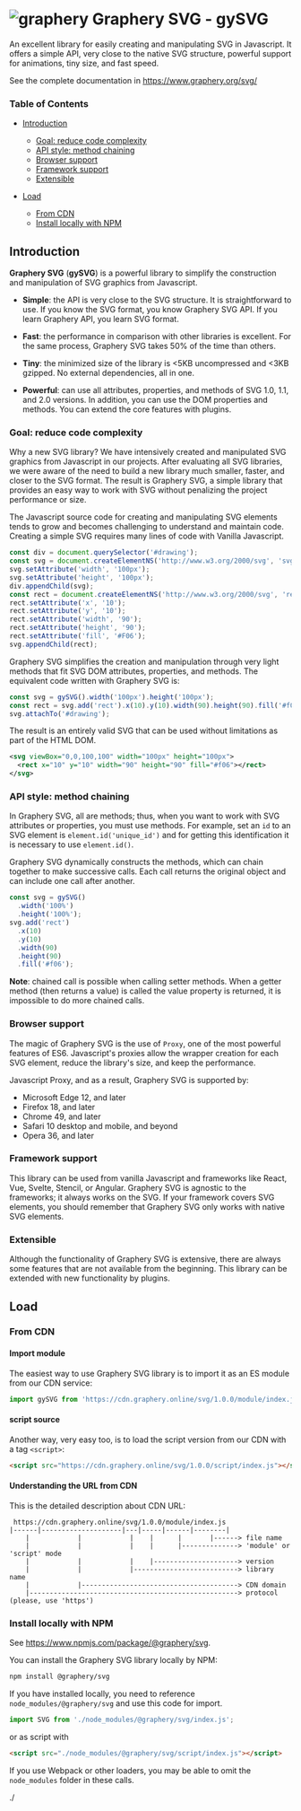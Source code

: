 # ![graphery](https://cdn.graphery.online/img/gy.svg) Graphery SVG - gySVG

An excellent library for easily creating and manipulating SVG in Javascript. It offers a simple API, very close to the 
native SVG structure, powerful support for animations, tiny size, and fast speed.

See the complete documentation in <https://www.graphery.org/svg/>

### Table of Contents

-   [Introduction](#introduction)

    -   [Goal: reduce code complexity](#goal-reduce-code-complexity)
    -   [API style: method chaining](#api-style-method-chaining)
    -   [Browser support](#browser-support)
    -   [Framework support](#framework-support)
    -   [Extensible](#extensible)

-   [Load](#load)

    -   [From CDN](#from-cdn)
    -   [Install locally with NPM](#install-locally-with-npm)

## Introduction

**Graphery SVG** (**gySVG**) is a powerful library to simplify the construction and manipulation of SVG graphics from 
Javascript.

-   **Simple**: the API is very close to the SVG structure. It is straightforward to use. If you know the SVG format, you 
    know Graphery SVG API. If you learn Graphery API, you learn SVG format.

-   **Fast**: the performance in comparison with other libraries is excellent. For the same process, Graphery SVG takes 50% 
    of the time than others.
      

-   **Tiny**: the minimized size of the library is &lt;5KB uncompressed and &lt;3KB gzipped. No external dependencies, all in 
    one.

-   **Powerful**: can use all attributes, properties, and methods of SVG 1.0, 1.1, and 2.0 versions. In addition, you can 
    use the DOM properties and methods. You can extend the core features with plugins.

### Goal: reduce code complexity

Why a new SVG library? We have intensively created and manipulated SVG graphics from Javascript in our projects. 
After evaluating all SVG libraries, we were aware of the need to build a new library much smaller, faster, and closer 
to the SVG format. The result is Graphery SVG, a simple library that provides an easy way to work with SVG without 
penalizing the project performance or size.

The Javascript source code for creating and manipulating SVG elements tends to grow and becomes
challenging to understand and maintain code. Creating a simple SVG requires many lines of code 
with Vanilla Javascript.

```js
const div = document.querySelector('#drawing');
const svg = document.createElementNS('http://www.w3.org/2000/svg', 'svg');
svg.setAttribute('width', '100px');
svg.setAttribute('height', '100px');
div.appendChild(svg);
const rect = document.createElementNS('http://www.w3.org/2000/svg', 'rect');
rect.setAttribute('x', '10');
rect.setAttribute('y', '10');
rect.setAttribute('width', '90');
rect.setAttribute('height', '90');
rect.setAttribute('fill', '#F06');
svg.appendChild(rect);
```

Graphery SVG simplifies the creation and manipulation through very light methods that fit SVG
DOM attributes, properties, and methods. The equivalent code written with Graphery SVG is:

```js
const svg = gySVG().width('100px').height('100px');
const rect = svg.add('rect').x(10).y(10).width(90).height(90).fill('#f06');
svg.attachTo('#drawing');
```

The result is an entirely valid SVG that can be used without limitations as part of the HTML DOM.

```xml
<svg viewBox="0,0,100,100" width="100px" height="100px">
  <rect x="10" y="10" width="90" height="90" fill="#f06"></rect>
</svg>
```

### API style: method chaining

In Graphery SVG, all are methods; thus, when you want to work with SVG attributes or properties, you
must use methods. For example, set an `id` to an SVG element is `element.id('unique_id')` and
for getting this identification it is necessary to use `element.id()`.

Graphery SVG dynamically constructs the methods, which can chain together to make successive calls. Each call returns 
the original object and can include one call after another.

```js
const svg = gySVG()
  .width('100%')
  .height('100%');
svg.add('rect')
  .x(10)
  .y(10)
  .width(90)
  .height(90)
  .fill('#f06');
```

**Note**: chained call is possible when calling setter methods. When a getter method (then 
returns a value) is called the value property is returned, it is impossible to do more chained
calls.

### Browser support

The magic of Graphery SVG is the use of `Proxy`, one of the most powerful features of ES6. Javascript's proxies allow 
the wrapper creation for each SVG element, reduce the library's size, and keep the performance.

Javascript Proxy, and as a result, Graphery SVG is supported by:

-   Microsoft Edge 12, and later
-   Firefox 18, and later
-   Chrome 49, and later
-   Safari 10 desktop and mobile, and beyond
-   Opera 36, and later

### Framework support

This library can be used from vanilla Javascript and frameworks like React, Vue, Svelte, Stencil, or Angular. Graphery 
SVG is agnostic to the frameworks; it always works on the SVG. If your framework covers SVG elements, you 
should remember that Graphery SVG only works with native SVG elements.

### Extensible

Although the functionality of Graphery SVG is extensive, there are always some features that are not 
available from the beginning. This library can be extended with new functionality by plugins.  

## Load

### From CDN

#### Import module

The easiest way to use Graphery SVG library is to import it as an ES module from our CDN service:

```js
import gySVG from 'https://cdn.graphery.online/svg/1.0.0/module/index.js';
```

#### script source

Another way, very easy too, is to load the script version from our CDN with a tag `<script>`:

```html
<script src="https://cdn.graphery.online/svg/1.0.0/script/index.js"></script>;
```

#### Understanding the URL from CDN

This is the detailed description about CDN URL:

     https://cdn.graphery.online/svg/1.0.0/module/index.js
    |------|--------------------|---|-----|------|--------|
        |            |            |    |      |       |------> file name
        |            |            |    |      |--------------> 'module' or 'script' mode
        |            |            |    |---------------------> version
        |            |            |--------------------------> library name
        |            |---------------------------------------> CDN domain
        |----------------------------------------------------> protocol (please, use 'https')

### Install locally with NPM

See <https://www.npmjs.com/package/@graphery/svg>.

You can install the Graphery SVG library locally by NPM:

```bash
npm install @graphery/svg
```

If you have installed locally, you need to reference `node_modules/@graphery/svg` and use this
code for import. 

```js
import SVG from './node_modules/@graphery/svg/index.js';
```

or as script with

```html
<script src="./node_modules/@graphery/svg/script/index.js"></script>
```

If you use Webpack or other loaders, you may be able to omit the `node_modules` folder in these 
calls.

./
